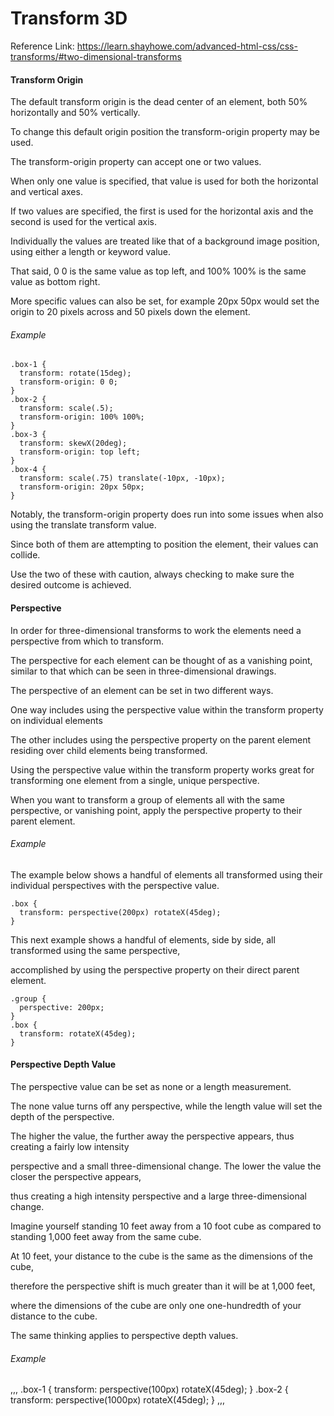 # Transform 3D

Reference Link:
https://learn.shayhowe.com/advanced-html-css/css-transforms/#two-dimensional-transforms


#### Transform Origin

The default transform origin is the dead center of an element, both 50% horizontally and 50% vertically. 

To change this default origin position the transform-origin property may be used.


The transform-origin property can accept one or two values.

When only one value is specified, that value is used for both the horizontal and vertical axes. 

If two values are specified, the first is used for the horizontal axis and the second is used for the vertical axis.


Individually the values are treated like that of a background image position, using either a length or keyword value. 

That said, 0 0 is the same value as top left, and 100% 100% is the same value as bottom right. 

More specific values can also be set, for example 20px 50px would set the origin to 20 pixels across and 50 pixels down the element.

###### Example

```
.box-1 {
  transform: rotate(15deg);
  transform-origin: 0 0;
}
.box-2 {
  transform: scale(.5);
  transform-origin: 100% 100%;
}
.box-3 {
  transform: skewX(20deg);
  transform-origin: top left;
}
.box-4 {
  transform: scale(.75) translate(-10px, -10px);
  transform-origin: 20px 50px;
}
```

Notably, the transform-origin property does run into some issues when also using the translate transform value.

Since both of them are attempting to position the element, their values can collide. 

Use the two of these with caution, always checking to make sure the desired outcome is achieved.

#### Perspective

In order for three-dimensional transforms to work the elements need a perspective from which to transform. 

The perspective for each element can be thought of as a vanishing point, similar to that which can be seen in three-dimensional drawings.

The perspective of an element can be set in two different ways. 

One way includes using the perspective value within the transform property on individual elements

The other includes using the perspective property on the parent element residing over child elements being transformed.

Using the perspective value within the transform property works great for transforming one element from a single, unique perspective. 

When you want to transform a group of elements all with the same perspective, or vanishing point, apply the perspective property to their parent element.

###### Example

The example below shows a handful of elements all transformed using their individual perspectives with the perspective value.

```
.box {
  transform: perspective(200px) rotateX(45deg);
}
```

This next example shows a handful of elements, side by side, all transformed using the same perspective,

accomplished by using the perspective property on their direct parent element.

```
.group {
  perspective: 200px;
}
.box {
  transform: rotateX(45deg);
}
```

#### Perspective Depth Value

The perspective value can be set as none or a length measurement.

The none value turns off any perspective, while the length value will set the depth of the perspective. 

The higher the value, the further away the perspective appears, thus creating a fairly low intensity 

perspective and a small three-dimensional change. The lower the value the closer the perspective appears,

thus creating a high intensity perspective and a large three-dimensional change.

Imagine yourself standing 10 feet away from a 10 foot cube as compared to standing 1,000 feet away from the same cube. 

At 10 feet, your distance to the cube is the same as the dimensions of the cube, 

therefore the perspective shift is much greater than it will be at 1,000 feet, 

where the dimensions of the cube are only one one-hundredth of your distance to the cube.

The same thinking applies to perspective depth values.

###### Example

,,,
.box-1 {
  transform: perspective(100px) rotateX(45deg);
}
.box-2 {
  transform: perspective(1000px) rotateX(45deg);
}
,,,

